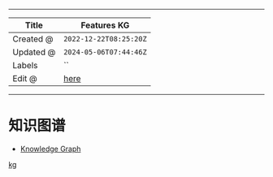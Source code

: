 -----

| Title     | Features KG                                         |
| --------- | --------------------------------------------------- |
| Created @ | `2022-12-22T08:25:20Z`                              |
| Updated @ | `2024-05-06T07:44:46Z`                              |
| Labels    | \`\`                                                |
| Edit @    | [here](https://github.com/junxnone/twiki/issues/35) |

-----

# 知识图谱

  - [Knowledge
    Graph](https://junxnone.github.io/jstools/3dkg/?json=https://junxnone.github.io/twiki/kg.json)

[kg](https://junxnone.github.io/jstools/3dkg/?json=https://junxnone.github.io/twiki/kg.json ":include :type=iframe width=100% height=800px")
